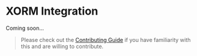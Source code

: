 # XORM Integration

Coming soon...

> Please check out the [Contributing Guide](Contributing.md) if you have familiarity with this and are willing to contribute.

